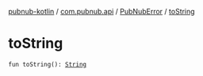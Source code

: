 [pubnub-kotlin](../../index.md) / [com.pubnub.api](../index.md) / [PubNubError](index.md) / [toString](./to-string.md)

# toString

`fun toString(): `[`String`](https://kotlinlang.org/api/latest/jvm/stdlib/kotlin/-string/index.html)